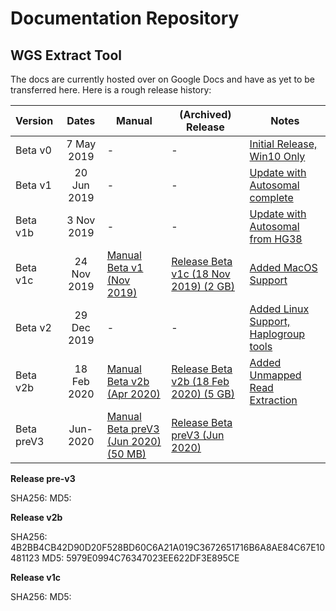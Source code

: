 # Documentation Repository
## WGS Extract Tool

The docs are currently hosted over on Google Docs and have as yet to be transferred here. Here is a rough release history:

| Version | Dates | Manual | (Archived) Release | Notes|
|:--- | :---:| --- | ---| ---|
| Beta v0|7 May 2019 | - | - |[Initial Release, Win10 Only](https://www.facebook.com/groups/373644229897409/permalink/384165192178646/)
| Beta v1|20 Jun 2019 | - | - |[Update with Autosomal complete](https://www.facebook.com/photo.php?fbid=2765845590155551&set=p.2765845590155551&type=1&theater)
| Beta v1b| 3 Nov 2019 | - | - |[Update with Autosomal from HG38]()
| Beta v1c| 24 Nov 2019 |[Manual Beta v1 (Nov 2019)](https://docs.google.com/document/d/1zM-tGKsr-UOMyn1PT4fdy_aEJCy4Wz_q4k-Js3fSpB0/edit?usp=sharing "Manual Beta V1")|[Release Beta v1c (18 Nov 2019) (2 GB)](https://drive.google.com/file/d/1yL7fsk5q8aZzBh6HdWaFTmj_2Dbm50ML/view?usp=sharing) |[Added MacOS Support]()
| Beta v2|29 Dec 2019| - | - |[Added Linux Support, Haplogroup tools]()
| Beta v2b|18 Feb 2020|[Manual Beta v2b (Apr 2020)](https://docs.google.com/document/d/1TqRF_CZMs4QOEuVlrhLkzL-uc-dvHAO92O-S7tc7FhY/edit?usp=drivesdk "Manual Beta v2") | [Release Beta v2b (18 Feb 2020) (5 GB)](http://37.187.22.93/wgsextract/WGSExtractBeta.zip "Release Beta v2b")|[Added Unmapped Read Extraction](https://www.facebook.com/groups/373644229897409/permalink/556793721582458/)
| Beta preV3| Jun- 2020 | [Manual Beta preV3 (Jun 2020) (50 MB)](https://docs.google.com/document/d/1HBj317OMeq26EmpwVWlAuzZsr2bfWh8Y58A8wAYWVoc/edit?usp=sharing "Manual Beta preV3") | [Release Beta preV3 (Jun 2020)](https://github.com/WGSExtract/WGSExtract-Dev/ "Release Beta preV3")

**Release pre-v3**

SHA256:
MD5:

**Release v2b**

SHA256: 4B2BB4CB42D90D20F528BD60C6A21A019C3672651716B6A8AE84C67E10481123
MD5: 5979E0994C76347023EE622DF3E895CE

**Release v1c**

SHA256:
MD5:

